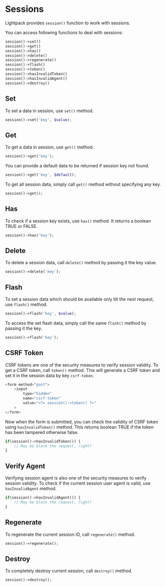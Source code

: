 # Sessions

<p class="tip">Lightpack provides <code>session()</code> function to work with sessions.</p>

You can access following functions to deal with sessions:

```php
session()->set()
session()->get()
session()->has()
session()->delete()
session()->regenerate()
session()->flash()
session()->token()
session()->hasInvalidToken()
session()->hasInvalidAgent()
session()->destroy()
```

## Set

To set a data in session, use <code>set()</code> method.

```php
session()->set('key', $value);
```

## Get

To get a data in session, use <code>get()</code> method.

```php
session()->get('key');
```

You can provide a default data to be returned if session key not found.

```php
session()->get('key', $default);
```

To get all session data, simply call <code>get()</code> method without specifying any key.

```php
session()->get();
```

## Has

To check if a session key exists, use <code>has()</code> method. It returns a boolean TRUE or FALSE.

```php
session()->has('key');
```

## Delete

To delete a session data, call <code>delete()</code> method by passing it the key value.

```php
session()->delete('key');
```

## Flash

To set a session data which should be available only till the next request, use <code>flash()</code>
method.

```php
session()->flash('key', $value);
```

To access the set flash data, simply call the same <code>flash()</code> method by passing it the key.

```php
session()->flash('key');
```

## CSRF Token

CSRF tokens are one of the security measures to verify session validity. To get 
a CSRF token, call <code>token()</code> method. This will generate a CSRF token
and set it in the session data by key <code>csrf-token</code>.

```php
<form method="post">
    <input 
        type="hidden" 
        name="csrf-token" 
        value="<?= session()->token() ?>"
    >
</form>
```

Now when the form is submitted, you can check the validity of CSRF token using <code>hasInvalidToken()</code>
method. This returns boolean TRUE if the token has been tampered otherwise false.

```php
if(session()->hasInvalidToken()) {
    // May be block the request, right?
}
```

## Verify Agent

Verifying session agent is also one of the security measures to verify session validity. To check
if the current session user agent is valid, use <code>hasInvalidAgent</code> method.

```php
if(session()->hasInvalidAgent()) {
    // May be block the request, right?
}
```

## Regenerate

To regenerate the current session ID, call <code>regenerate()</code> method.

```php
session()->regenerate();
```

## Destroy

To completely destroy current session, call <code>destroy()</code> method.

```php
session()->destroy();
```
